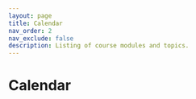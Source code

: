 ```yaml
---
layout: page
title: Calendar
nav_order: 2
nav_exclude: false
description: Listing of course modules and topics.
---
```

<link rel="stylesheet" href="../assets/css/style.css">

# Calendar

<div id= "calendar_container">
</div> 

<div class="loader" id="loader"></div>

<!-- <script type="module" src="/assets/js/calendar.js">
</script> -->
<script src="../assets/js/library.js"></script>
<script>
    library.calender("{{site.courseDetails_sheet_url}}", "{{site.announcemet_and_calender_sheet_tab}}",{{site.site_mode_isOffline}}, "{{site.announcement_and_calender_csv}}");
</script>
